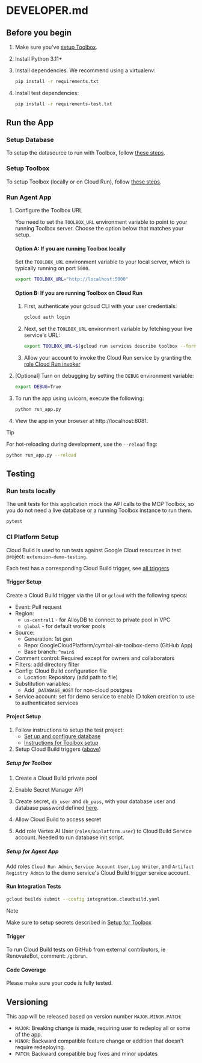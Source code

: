 # DEVELOPER.md

## Before you begin

1. Make sure you've [setup
   Toolbox](README.md#launch-the-toolbox-server-choose-one).

1. Install Python 3.11+

1. Install dependencies. We recommend using a virtualenv:

    ```bash
    pip install -r requirements.txt
    ```

1. Install test dependencies:

    ```bash
    pip install -r requirements-test.txt
    ```

## Run the App

### Setup Database

To setup the datasource to run with Toolbox, follow [these
steps](README.md#one-time-database--tool-configuration).

### Setup Toolbox

To setup Toolbox (locally or on Cloud Run), follow [these
steps](README.md#launch-the-toolbox-server-choose-one).

### Run Agent App

1. Configure the Toolbox URL

    You need to set the `TOOLBOX_URL` environment variable to point to your
    running Toolbox server. Choose the option below that matches your setup.

    #### **Option A:** If you are running Toolbox locally
    Set the `TOOLBOX_URL` environment variable to your local server, which is
    typically running on port `5000`.

    ```bash
    export TOOLBOX_URL="http://localhost:5000"
    ```

    #### **Option B:** If you are running Toolbox on Cloud Run
    1. First, authenticate your gcloud CLI with your user credentials:

        ```bash
        gcloud auth login
        ```

    1. Next, set the `TOOLBOX_URL` environment variable by fetching your live
      service's URL:

        ```bash
        export TOOLBOX_URL=$(gcloud run services describe toolbox --format 'value(status.url)')
        ```

    1. Allow your account to invoke the Cloud Run service by granting the [role
       Cloud Run invoker][invoker]

    </details>

1. [Optional] Turn on debugging by setting the `DEBUG` environment variable:

    ```bash
    export DEBUG=True
    ```

1. To run the app using uvicorn, execute the following:

    ```bash
    python run_app.py
    ```

1. View the app in your browser at http://localhost:8081.

> [!TIP]
> For hot-reloading during development, use the `--reload` flag:
> ```bash
> python run_app.py --reload
> ```

## Testing

### Run tests locally

The unit tests for this application mock the API calls to the MCP Toolbox, so
you do not need a live database or a running Toolbox instance to run them.

```bash
pytest
```

### CI Platform Setup

Cloud Build is used to run tests against Google Cloud resources in test project:
`extension-demo-testing`.

Each test has a corresponding Cloud Build trigger, see [all triggers][triggers].

#### Trigger Setup
Create a Cloud Build trigger via the UI or `gcloud` with the following specs:

* Event: Pull request
* Region:
    * `us-central1` - for AlloyDB to connect to private pool in VPC
    * `global` - for default worker pools
* Source:
  * Generation: 1st gen
  * Repo: GoogleCloudPlatform/cymbal-air-toolbox-demo (GitHub App)
  * Base branch: `^main$`
* Comment control: Required except for owners and collaborators
* Filters: add directory filter
* Config: Cloud Build configuration file
  * Location: Repository (add path to file)
* Substitution variables:
  * Add `_DATABASE_HOST` for non-cloud postgres
* Service account: set for demo service to enable ID token creation to use to
  authenticated services

#### Project Setup

1. Follow instructions to setup the test project:
    * [Set up and configure database](README.md#one-time-database--tool-configuration)
    * [Instructions for Toolbox setup](README.md#launch-the-toolbox-server-choose-one)
1. Setup Cloud Build triggers ([above](#trigger-setup))

##### Setup for Toolbox

1. Create a Cloud Build private pool
1. Enable Secret Manager API
1. Create secret, `db_user` and `db_pass`, with your database user and database password defined [here](https://googleapis.github.io/genai-toolbox/resources/sources/).

1. Allow Cloud Build to access secret
1. Add role Vertex AI User (`roles/aiplatform.user`) to Cloud Build Service
   account. Needed to run database init script.

##### Setup for Agent App

Add roles `Cloud Run Admin`, `Service Account User`, `Log Writer`, and `Artifact
   Registry Admin` to the demo service's Cloud Build trigger service account.

#### Run Integration Tests

```bash
gcloud builds submit --config integration.cloudbuild.yaml
```

> [!NOTE]
> Make sure to setup secrets described in [Setup for Toolbox](#setup-for-toolbox)

#### Trigger

To run Cloud Build tests on GitHub from external contributors, ie RenovateBot,
comment: `/gcbrun`.

#### Code Coverage
Please make sure your code is fully tested.

## Versioning

This app will be released based on version number `MAJOR.MINOR.PATCH`:

- `MAJOR`: Breaking change is made, requiring user to redeploy all or some of the app.
- `MINOR`: Backward compatible feature change or addition that doesn't require redeploying.
- `PATCH`: Backward compatible bug fixes and minor updates

[alloydb-proxy]: https://cloud.google.com/alloydb/docs/auth-proxy/connect
[cloudsql-proxy]: https://cloud.google.com/sql/docs/mysql/sql-proxy
[tunnel]: https://github.com/GoogleCloudPlatform/cymbal-air-toolbox-demo/blob/main/docs/datastore/alloydb.md#set-up-connection-to-alloydb
[config]: https://github.com/GoogleCloudPlatform/cymbal-air-toolbox-demo/blob/main/docs/datastore/alloydb.md#initialize-data-in-alloydb
[triggers]: https://console.cloud.google.com/cloud-build/triggers?e=13802955&project=extension-demo-testing
[invoker]: https://cloud.google.com/run/docs/securing/managing-access#add-principals
[vertex-ai-experiments]: https://pantheon.corp.google.com/vertex-ai/experiments/experiments
